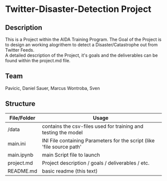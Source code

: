 # Twitter-Disaster-Detection Project

## Description
This is a Project within the AIDA Training Program. The Goal of the Project is to design an working alogrithem to
 detect a Disaster/Catastrophe out from Twitter Feeds.  
A detailed description of the Project, it's goals and the deliverables can be found within the project.md file. 

## Team
Pavicic, Daniel
Sauer, Marcus 
Wontroba, Sven 
 
## Structure
File/Folder | Usage
------------|------
/data       | contains the csv-files used for training and testing the model
main.ini    | INI File containing Parameters for the script (like 'file source path'
main.ipynb  | main Script file to launch
project.md  | Project description / goals / deliverables / etc.
README.md   | basic readme (this text)
